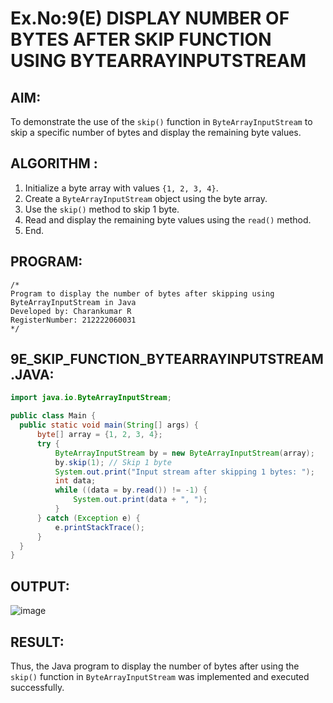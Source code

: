# Ex.No:9(E) DISPLAY NUMBER OF BYTES AFTER SKIP FUNCTION USING BYTEARRAYINPUTSTREAM

## AIM:
To demonstrate the use of the `skip()` function in `ByteArrayInputStream` to skip a specific number of bytes and display the remaining byte values.

## ALGORITHM :
1. Initialize a byte array with values `{1, 2, 3, 4}`.
2. Create a `ByteArrayInputStream` object using the byte array.
3. Use the `skip()` method to skip 1 byte.
4. Read and display the remaining byte values using the `read()` method.
5. End.

## PROGRAM:
```
/*
Program to display the number of bytes after skipping using ByteArrayInputStream in Java
Developed by: Charankumar R
RegisterNumber: 212222060031
*/
```

## 9E_SKIP_FUNCTION_BYTEARRAYINPUTSTREAM.JAVA:
```java
import java.io.ByteArrayInputStream;

public class Main {
  public static void main(String[] args) {
      byte[] array = {1, 2, 3, 4};
      try {
          ByteArrayInputStream by = new ByteArrayInputStream(array);
          by.skip(1); // Skip 1 byte
          System.out.print("Input stream after skipping 1 bytes: ");
          int data;
          while ((data = by.read()) != -1) {
              System.out.print(data + ", ");
          }
      } catch (Exception e) {
          e.printStackTrace();
      }
  }
}
```

## OUTPUT:
![image](https://github.com/user-attachments/assets/fc123186-337f-48f4-9104-09d51788b577)


## RESULT:
Thus, the Java program to display the number of bytes after using the `skip()` function in `ByteArrayInputStream` was implemented and executed successfully.
